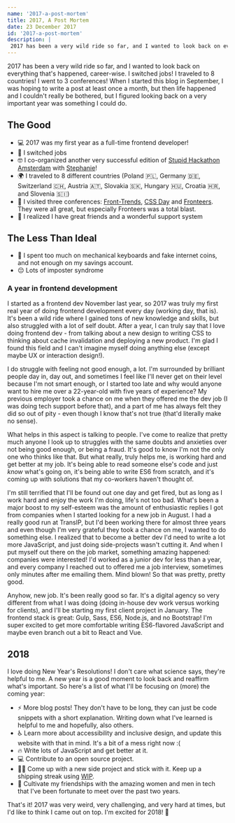 ```yaml
---
name: '2017-a-post-mortem'
title: 2017, A Post Mortem
date: 23 December 2017
id: '2017-a-post-mortem'
description: |
 2017 has been a very wild ride so far, and I wanted to look back on everything that's happened, career-wise 👩‍💻.
---
```


2017 has been a very wild ride so far, and I wanted to look back on everything that's happened, career-wise. I switched jobs! I traveled to 8 countries! I went to 3 conferences! When I started this blog in September, I was hoping to write a post at least once a month, but then life happened and I couldn't really be bothered, but I figured looking back on a very important year was something I could do.

## The Good
* 💻 2017 was my first year as a full-time frontend developer!
* 🍾 I switched jobs
* 🤓 I co-organized another very successful edition of [Stupid Hackathon Amsterdam](https://twitter.com/stupidhackams) with [Stephanie](https://twitter.com/stephaniecodes)!
* 🌍 I traveled to 8 different countries (Poland 🇵🇱, Germany 🇩🇪, Switzerland 🇨🇭, Austria 🇦🇹, Slovakia 🇸🇰, Hungary 🇭🇺, Croatia 🇭🇷, and Slovenia 🇸🇮)
* 🎫  I visited three conferences: [Front-Trends](https://2017.front-trends.com/), [CSS Day](https://cssday.nl/2018) and [Fronteers](https://fronteers.nl/congres/2017). They were all great, but especially Fronteers was a total blast.
* 💜 I realized I have great friends and a wonderful support system

## The Less Than Ideal
* 💸  I spent too much on mechanical keyboards and fake internet coins, and not enough on my savings account.
* 😔 Lots of imposter syndrome

### A year in frontend development 
I started as a frontend dev November last year, so 2017 was truly my first real year of doing frontend development every day (working day, that is). It's been a wild ride where I gained tons of new knowledge and skills, but also struggled with a lot of self doubt. After a year, I can truly say that I love doing frontend dev - from talking about a new design to writing CSS to thinking about cache invalidation and deploying a new product. I'm glad I found this field and I can't imagine myself doing anything else (except maybe UX or interaction design!).

I do struggle with feeling not good enough, a lot. I'm surrounded by brilliant people day in, day out, and sometimes I feel like I'll never get on their level because I'm not smart enough, or I started too late and why would anyone want to hire me over a 22-year-old with five years of experience? My previous employer took a chance on me when they offered me the dev job (I was doing tech support before that), and a part of me has always felt they did so out of pity - even though I know that's not true (that'd literally make no sense).

What helps in this aspect is talking to people. I've come to realize that pretty much anyone I look up to struggles with the same doubts and anxieties over not being good enough, or being a fraud. It's good to know I'm not the only one who thinks like that. But what really, truly helps me, is working hard and get better at my job. It's being able to read someone else's code and just _know_ what's going on, it's being able to write ES6 from scratch, and it's coming up with solutions that my co-workers haven't thought of.

I'm still terrified that I'll be found out one day and get fired, but as long as I work hard and enjoy the work I'm doing, life's not too bad. What's been a major boost to my self-esteem was the amount of enthusiastic replies I got from companies when I started looking for a new job in August. I had a really good run at TransIP, but I'd been working there for almost three years and even though I'm very grateful they took a chance on me, I wanted to do something else. I realized that to become a better dev I'd need to write a lot more JavaScript, and just doing side-projects wasn't cutting it. And when I put myself out there on the job market, something amazing happened: companies were interested! I'd worked as a junior dev for less than a year, and every company I reached out to offered me a job interview, sometimes only minutes after me emailing them. Mind blown! So that was pretty, pretty good.

Anyhow, new job. It's been really good so far. It's a digital agency so very different from what I was doing (doing in-house dev work versus working for clients), and I'll be starting my first client project in January. The frontend stack is great: Gulp, Sass, ES6, Node.js, and no Bootstrap! I'm super excited to get more comfortable writing ES6-flavored JavaScript and maybe even branch out a bit to React and Vue.

## 2018
I love doing New Year's Resolutions! I don't care what science says, they're helpful to me. A new year is a good moment to look back and reaffirm what's important. So here's a list of what I'll be focusing on (more) the coming year:

* ⚡️ More blog posts! They don't have to be long, they can just be code snippets with a short explanation. Writing down what I've learned is helpful to me and hopefully, also others.
* ♿️ Learn more about accessibility and inclusive design, and update this website with that in mind. It's a bit of a mess right now :(
* 🔥 Write lots of JavaScript and get better at it.
* 💻 Contribute to an open source project.
* 👩‍💻  Come up with a new side project and stick with it. Keep up a shipping streak using [WIP](https://wip.chat/).
* 💜 Cultivate my friendships with the amazing women and men in tech that I've been fortunate to meet over the past two years.

That's it! 2017 was very weird, very challenging, and very hard at times, but I'd like to think I came out on top. I'm excited for 2018! 💪
